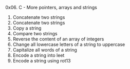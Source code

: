0x06. C - More pointers, arrays and strings
1. Concatenate two strings
2. Concatenate two strings
3. Copy a string
4. Compare two strings
5. Reverse the content of an array of integers
6. Change all lowercase letters of a string to uppercase
7. Capitalize all words of a string
8. Encode a string into leet
9. Encode a string using rot13
